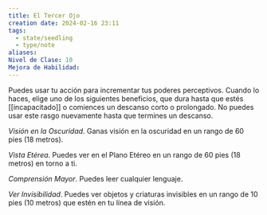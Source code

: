 ```yaml
---
title: El Tercer Ojo
creation date: 2024-02-16 23:11
tags:
  - state/seedling
  - type/note
aliases: 
Nivel de Clase: 10
Mejora de Habilidad:
---
```

Puedes usar tu acción para incrementar tus poderes perceptivos. Cuando lo haces, elige uno de los siguientes beneficios, que dura hasta que estés [[incapacitado]] o comiences un descanso corto o prolongado. No puedes usar este rasgo nuevamente hasta que termines un descanso.

*Visión en la Oscuridad*. Ganas visión en la oscuridad en un rango de 60 pies (18 metros).

*Vista Etérea*. Puedes ver en el Plano Etéreo en un rango de 60 pies (18 metros) en torno a ti.

*Comprensión Mayor*. Puedes leer cualquier lenguaje.

*Ver Invisibilidad*. Puedes ver objetos y criaturas invisibles en un rango de 10 pies (10 metros) que
estén en tu línea de visión.



